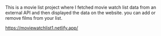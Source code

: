 This is a movie list project where I fetched movie watch list data from an external API and then displayed the data on the website. you can add or remove films from your list.                                                  
 
https://moviewatchlist1.netlify.app/     
 
